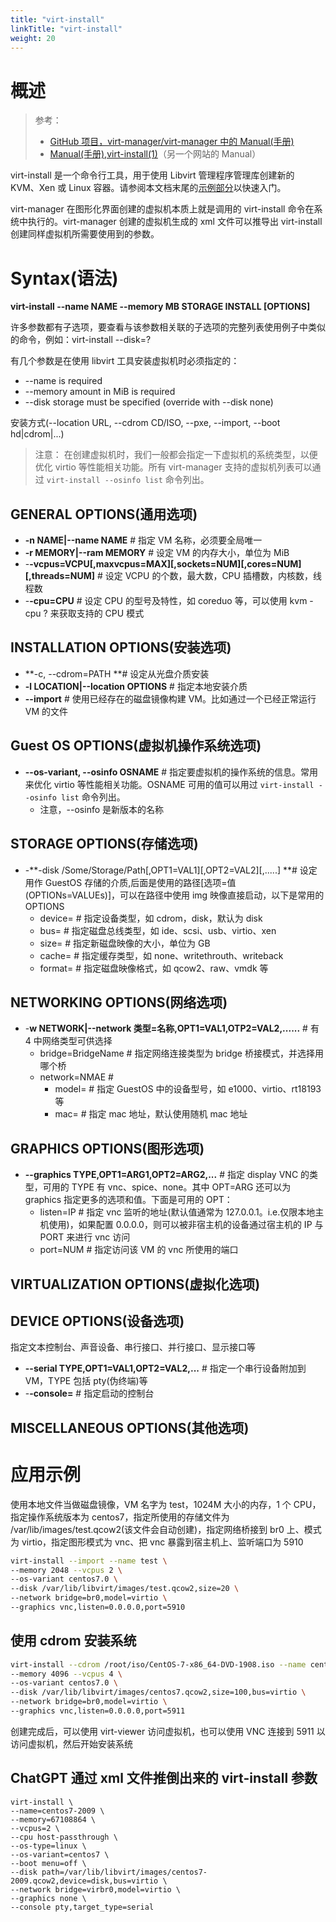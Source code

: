 ```yaml
---
title: "virt-install"
linkTitle: "virt-install"
weight: 20
---
```


# 概述

> 参考：
> - [GitHub 项目，virt-manager/virt-manager 中的 Manual(手册)](https://github.com/virt-manager/virt-manager/blob/main/man/virt-install.rst)
> - [Manual(手册),virt-install(1)](https://man.cx/virt-install)（另一个网站的 Manual）

virt-install 是一个命令行工具，用于使用 Libvirt 管理程序管理库创建新的 KVM、Xen 或 Linux 容器。请参阅本文档末尾的[示例部分](https://github.com/virt-manager/virt-manager/blob/main/man/virt-install.rst#examples)以快速入门。

virt-manager 在图形化界面创建的虚拟机本质上就是调用的 virt-install 命令在系统中执行的。virt-manager 创建的虚拟机生成的 xml 文件可以推导出 virt-install 创建同样虚拟机所需要使用到的参数。

# Syntax(语法)

**virt-install --name NAME --memory MB STORAGE INSTALL \[OPTIONS]**

许多参数都有子选项，要查看与该参数相关联的子选项的完整列表使用例子中类似的命令，例如：virt-install --disk=?

有几个参数是在使用 libvirt 工具安装虚拟机时必须指定的：

- \--name is required
- \--memory amount in MiB is required
- \--disk storage must be specified (override with --disk none)

安装方式(--location URL, --cdrom CD/ISO, --pxe, --import, --boot hd|cdrom|...)

> 注意：
> 在创建虚拟机时，我们一般都会指定一下虚拟机的系统类型，以便优化 virtio 等性能相关功能。所有 virt-manager 支持的虚拟机列表可以通过 `virt-install --osinfo list` 命令列出。

## GENERAL OPTIONS(通用选项)

- **-n NAME|--name NAME** # 指定 VM 名称，必须要全局唯一
- **-r MEMORY|--ram MEMORY** # 设定 VM 的内存大小，单位为 MiB
- -**-vcpus=VCPU\[,maxvcpus=MAX]\[,sockets=NUM]\[,cores=NUM]\[,threads=NUM]** # 设定 VCPU 的个数，最大数，CPU 插槽数，内核数，线程数
- -**-cpu=CPU** # 设定 CPU 的型号及特性，如 coreduo 等，可以使用 kvm -cpu ? 来获取支持的 CPU 模式

## INSTALLATION OPTIONS(安装选项)

- **-c, --cdrom=PATH **# 设定从光盘介质安装
- **-l LOCATION|--location OPTIONS** # 指定本地安装介质
- **--import** # 使用已经存在的磁盘镜像构建 VM。比如通过一个已经正常运行 VM 的文件

## Guest OS OPTIONS(虚拟机操作系统选项)

- **--os-variant, --osinfo OSNAME** # 指定要虚拟机的操作系统的信息。常用来优化 virtio 等性能相关功能。OSNAME 可用的值可以用过 `virt-install --osinfo list` 命令列出。
  - 注意，--osinfo 是新版本的名称

## STORAGE OPTIONS(存储选项)

- -**-disk /Some/Storage/Path\[,OPT1=VAL1]\[,OPT2=VAL2]\[,.....] **# 设定用作 GuestOS 存储的介质,后面是使用的路径\[选项=值(OPTIONs=VALUEs)]，可以在路径中使用 img 映像直接启动，以下是常用的 OPTIONS
  - device= # 指定设备类型，如 cdrom，disk，默认为 disk
  - bus= # 指定磁盘总线类型，如 ide、scsi、usb、virtio、xen
  - size= # 指定新磁盘映像的大小，单位为 GB
  - cache= # 指定缓存类型，如 none、writethrouth、writeback
  - format= # 指定磁盘映像格式，如 qcow2、raw、vmdk 等

## NETWORKING OPTIONS(网络选项)

- -**w NETWORK|--network 类型=名称,OPT1=VAL1,OTP2=VAL2,......** # 有 4 中网络类型可供选择
  - bridge=BridgeName # 指定网络连接类型为 bridge 桥接模式，并选择用哪个桥
  - network=NMAE #
    - model= # 指定 GuestOS 中的设备型号，如 e1000、virtio、rt18193 等
    - mac= # 指定 mac 地址，默认使用随机 mac 地址

## GRAPHICS OPTIONS(图形选项)

- **--graphics TYPE,OPT1=ARG1,OPT2=ARG2,...** # 指定 display VNC 的类型，可用的 TYPE 有 vnc、spice、none。其中 OPT=ARG 还可以为 graphics 指定更多的选项和值。下面是可用的 OPT：
  - listen=IP # 指定 vnc 监听的地址(默认值通常为 127.0.0.1。i.e.仅限本地主机使用)，如果配置 0.0.0.0，则可以被非宿主机的设备通过宿主机的 IP 与 PORT 来进行 vnc 访问
  - port=NUM # 指定访问该 VM 的 vnc 所使用的端口

## VIRTUALIZATION OPTIONS(虚拟化选项)

## DEVICE OPTIONS(设备选项)
指定文本控制台、声音设备、串行接口、并行接口、显示接口等

- **--serial TYPE,OPT1=VAL1,OPT2=VAL2,...** # 指定一个串行设备附加到 VM，TYPE 包括 pty(伪终端)等
- -**-console=** # 指定启动的控制台

## MISCELLANEOUS OPTIONS(其他选项)

# 应用示例

使用本地文件当做磁盘镜像，VM 名字为 test，1024M 大小的内存，1 个 CPU，指定操作系统版本为 centos7，指定所使用的存储文件为 /var/lib/images/test.qcow2(该文件会自动创建)，指定网络桥接到 br0 上、模式为 virtio，指定图形模式为 vnc、把 vnc 暴露到宿主机上、监听端口为 5910

```bash
virt-install --import --name test \
--memory 2048 --vcpus 2 \
--os-variant centos7.0 \
--disk /var/lib/libvirt/images/test.qcow2,size=20 \
--network bridge=br0,model=virtio \
--graphics vnc,listen=0.0.0.0,port=5910
```

## 使用 cdrom 安装系统

```bash
virt-install --cdrom /root/iso/CentOS-7-x86_64-DVD-1908.iso --name centos7 \
--memory 4096 --vcpus 4 \
--os-variant centos7.0 \
--disk /var/lib/libvirt/images/centos7.qcow2,size=100,bus=virtio \
--network bridge=br0,model=virtio \
--graphics vnc,listen=0.0.0.0,port=5911
```

创建完成后，可以使用 virt-viewer 访问虚拟机，也可以使用 VNC 连接到 5911 以访问虚拟机，然后开始安装系统

## ChatGPT 通过 xml 文件推倒出来的 virt-install 参数

```
virt-install \
--name=centos7-2009 \
--memory=67108864 \
--vcpus=2 \
--cpu host-passthrough \
--os-type=linux \
--os-variant=centos7 \
--boot menu=off \
--disk path=/var/lib/libvirt/images/centos7-2009.qcow2,device=disk,bus=virtio \
--network bridge=virbr0,model=virtio \
--graphics none \
--console pty,target_type=serial
```


